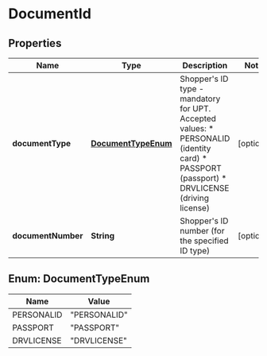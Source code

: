 
# DocumentId

## Properties
Name | Type | Description | Notes
------------ | ------------- | ------------- | -------------
**documentType** | [**DocumentTypeEnum**](#DocumentTypeEnum) | Shopper&#39;s ID type - mandatory for UPT. Accepted values: * PERSONALID (identity card) * PASSPORT (passport) * DRVLICENSE (driving license)  |  [optional]
**documentNumber** | **String** | Shopper&#39;s ID number (for the specified ID type)  |  [optional]


<a name="DocumentTypeEnum"></a>
## Enum: DocumentTypeEnum
Name | Value
---- | -----
PERSONALID | &quot;PERSONALID&quot;
PASSPORT | &quot;PASSPORT&quot;
DRVLICENSE | &quot;DRVLICENSE&quot;



